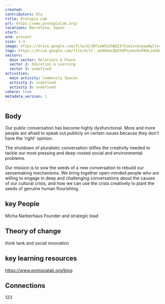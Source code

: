 ```yaml
---
created:
contributors: Ola
title: Protopia Lab
url: https://www.protopialab.org/
locations: Barcelona, Spain
start: 
end: present
size: 1-3
image: https://drive.google.com/file/d/1MfzeWCGJhBUIIYSzmJzcmrpaw0pC1x4C/view?usp=drive_link
logo: https://drive.google.com/file/d/1f-_sK4OhmLBUZ5VPtynmi6vFRULie5OX/view?usp=drive_link
sectors:
  main sector: Relations & Peace
  sector 2: Education & Learning
  sector 3: undefined
activities: 
  main activity: Community Spaces
  activity 2: undefined
  activity 3: undefined
cohere: true
metadata_version: 1
---
```



## Body

Our public conversation has become highly dysfunctional. More and more people are afraid to speak out publicly on certain issues because they don't have the 'right' opinion. 

The shutdown of pluralistic conversation stifles the creativity needed to tackle our most pressing and deep-rooted social and environmental problems.

Our mission is to sow the seeds of a new conversation to rebuild our sensemaking mechanisms. We bring together open-minded people who are willing to engage in deep and challenging conversations about the causes of our cultural crisis, and how we can use the crisis creatively to plant the seeds of genuine human flourishing.

## key People

Micha Narberhaus Founder and strategic lead

## Theory of change

think tank and social innovation

## key learning resources

https://www.protopialab.org/blog

## Connections

123

